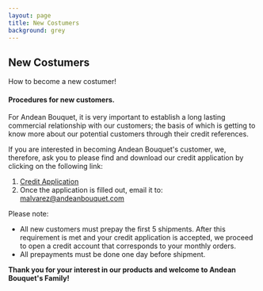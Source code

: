 ```yaml
---
layout: page
title: New Costumers
background: grey
---
```


<div class="col-lg-12 text-center">
	<h2 class="section-heading text-uppercase">New Costumers</h2>
</div>

How to become a new costumer! 

####  Procedures for new customers.

For Andean Bouquet, it is very important to establish a long lasting commercial relationship with our customers; the basis of which is getting to know more about our potential customers through their credit references.

If you are interested in becoming Andean Bouquet's customer, we, therefore, ask you to please find and download our credit application by clicking on the following link:
1. [Credit Application](../assets/pdfs/AndeanBouquet-CA.pdf)
2. Once the application is filled out, email it to: malvarez@andeanbouquet.com

Please note:
- All new customers must prepay the first 5 shipments. After this requirement is met and your credit application is accepted, we proceed to open a credit account that corresponds to your monthly orders.
- All prepayments must be done one day before shipment.

**Thank you for your interest in our products and welcome to Andean Bouquet's Family!**